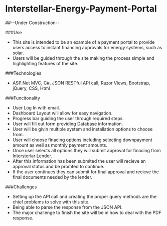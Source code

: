 # Interstellar-Energy-Payment-Portal

##--Under Construction--

###Use
 - This site is intended to be an example of a payment portal to provide users access to instant financing approvals for energy systems, such as solar.
 - Users will be guided through the site making the process simple and highlighting features of the site. 

###Technologies
 - ASP.Net MVC, C#, JSON RESTful API call, Razor Views, Bootstrap, jQuery, CSS, Html
 
 
###Funcitonality
 - User Log In with email. 
 - Dashboard Layout will allow for easy navigation.
 - Progress bar guiding the user through required steps.
 - User will fill out form providing Database information.
 - User will be givin multiple system and installation options to choose from. 
 - User will choose finacing options including selecting downpayment amount as well as monthly payment amounts.
 - Once user selects all options they will submit approval for finacing from Intersterlar Lender. 
 - After this information has been submited the user will recieve an approval status and be promted to continue. 
 - If the user continues they can submit for final approval and recieve the final documents needed by the lender. 
 
###Challenges 
 - Setting up the API call and creating the proper query methods are the chief problems to solve with this site. 
 - Being able to parse the response from the JSON API.
 - The major challenge to finish the site will be in how to deal with the PDF response. 
  
